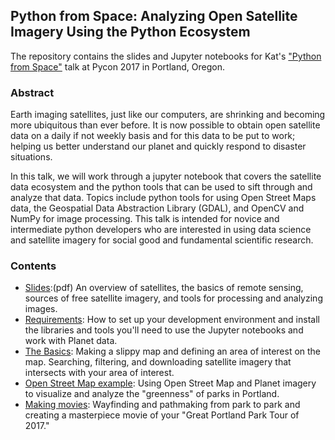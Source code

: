 ## Python from Space: Analyzing Open Satellite Imagery Using the Python Ecosystem

The repository contains the slides and Jupyter notebooks for Kat's ["Python from Space"](https://us.pycon.org/2017/schedule/presentation/364/) talk at Pycon 2017 in Portland, Oregon.

### Abstract
Earth imaging satellites, just like our computers, are shrinking and becoming more ubiquitous than ever before. It is now possible to obtain open satellite data on a daily if not weekly basis and for this data to be put to work; helping us better understand our planet and quickly respond to disaster situations.

In this talk, we will work through a jupyter notebook that covers the satellite data ecosystem and the python tools that can be used to sift through and analyze that data. Topics include python tools for using Open Street Maps data, the Geospatial Data Abstraction Library (GDAL), and OpenCV and NumPy for image processing. This talk is intended for novice and intermediate python developers who are interested in using data science and satellite imagery for social good and fundamental scientific research.

### Contents
* [Slides](Pycon2017.pdf):(pdf) An overview of satellites, the basics of remote sensing, sources of free satellite imagery, and tools for processing and analyzing images.
* [Requirements](requirements.txt): How to set up your development environment and install the libraries and tools you'll need to use the Jupyter notebooks and work with Planet data.
* [The Basics](TheBasics.ipynb): Making a slippy map and defining an area of interest on the map. Searching, filtering, and downloading satellite imagery that intersects with your area of interest.
* [Open Street Map example](OpenStreetMapExample.ipynb): Using Open Street Map and Planet imagery to visualize and analyze the "greenness" of parks in Portland.
* [Making movies](MovieTime.ipynb): Wayfinding and pathmaking from park to park and creating a masterpiece movie of your "Great Portland Park Tour of 2017."

